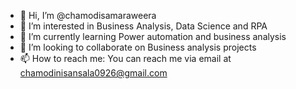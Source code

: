 - 👋 Hi, I’m @chamodisamaraweera
- 👀 I’m interested in Business Analysis, Data Science and RPA
- 🌱 I’m currently learning Power automation and business analysis 
- 💞️ I’m looking to collaborate on Business analysis projects
- 📫 How to reach me: You can reach me via email at chamodinisansala0926@gmail.com


<!---
chamodisamaraweera/chamodisamaraweera is a ✨ special ✨ repository because its `README.md` (this file) appears on your GitHub profile.
You can click the Preview link to take a look at your changes.
--->
